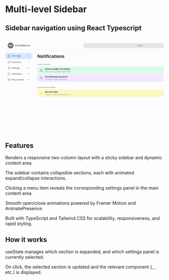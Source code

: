 # Multi-level Sidebar 

## Sidebar navigation using React Typescript

![DEMO](./navigation.gif)
---------
## Features

Renders a responsive two-column layout with a sticky sidebar and dynamic content area.

The sidebar contains collapsible sections, each with animated expand/collapse interactions.

Clicking a menu item reveals the corresponding settings panel in the main content area.

Smooth open/close animations powered by Framer Motion and AnimatePresence.

Built with TypeScript and Tailwind CSS for scalability, responsiveness, and rapid styling.

## How it works 

useState manages which section is expanded, and which settings panel is currently selected.

On click, the selected section is updated and the relevant component (<General />, <Security />, etc.) is displayed.


